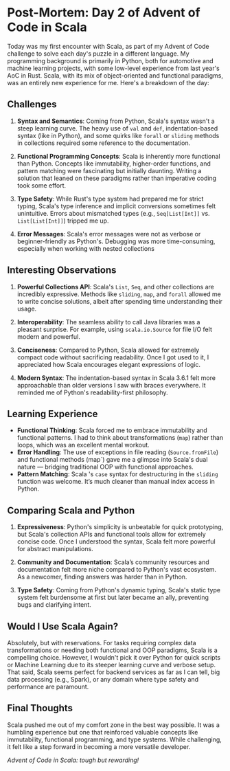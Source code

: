 # Post-Mortem: Day 2 of Advent of Code in Scala

Today was my first encounter with Scala, as part of my Advent of Code
challenge to solve each day's puzzle in a different language. My programming
background is primarily in Python, both for automotive and machine learning
projects, with some low-level experience from last year's AoC in Rust. Scala,
with its mix of object-oriented and functional paradigms, was an entirely new
experience for me. Here's a breakdown of the day:

## Challenges
1. **Syntax and Semantics**: Coming from Python, Scala's syntax wasn't a
   steep learning curve. The heavy use of `val` and `def`, indentation-based
   syntax (like in Python), and some quirks like `forall` or `sliding`
   methods in collections required some reference to the documentation.

2. **Functional Programming Concepts**: Scala is inherently more functional
   than Python. Concepts like immutability, higher-order functions, and
   pattern matching were fascinating but initially daunting. Writing a
   solution that leaned on these paradigms rather than imperative coding took
   some effort.

3. **Type Safety**: While Rust's type system had prepared me for strict
   typing, Scala's type inference and implicit conversions sometimes felt
   unintuitive. Errors about mismatched types (e.g., `Seq[List[Int]]` vs.
   `List[List[Int]]`) tripped me up.

4. **Error Messages**: Scala's error messages were not as verbose or
   beginner-friendly as Python's. Debugging was more time-consuming,
   especially when working with nested collections

## Interesting Observations
1. **Powerful Collections API**: Scala's `List`, `Seq`, and other collections
   are incredibly expressive. Methods like `sliding`, `map`, and `forall`
   allowed me to write concise solutions, albeit after spending time
   understanding their usage.

2. **Interoperability**: The seamless ability to call Java libraries was a
   pleasant surprise. For example, using `scala.io.Source` for file I/O felt
   modern and powerful.

3. **Conciseness**: Compared to Python, Scala allowed for extremely compact
   code without sacrificing readability. Once I got used to it, I appreciated
   how Scala encourages elegant expressions of logic.

4. **Modern Syntax**: The indentation-based syntax in Scala 3.6.1 felt more
   approachable than older versions I saw with braces everywhere. It reminded
   me of Python's readability-first philosophy.

## Learning Experience
* **Functional Thinking**: Scala forced me to embrace immutability and
  functional patterns. I had to think about transformations (`map`) rather
  than loops, which was an excellent mental workout.
* **Error Handling**: The use of exceptions in file reading
  (`Source.fromFile`) and functional methods (map`) gave me a glimpse into
  Scala's dual nature — bridging traditional OOP with functional approaches.
* **Pattern Matching**: Scala 's `case` syntax for destructuring in the
  `sliding` function was welcome. It’s much cleaner than manual index access
  in Python.

## Comparing Scala and Python
1. **Expressiveness**: Python's simplicity is unbeatable for quick
   prototyping, but Scala's collection APIs and functional tools allow for
   extremely concise code. Once I understood the syntax, Scala felt more
   powerful for abstract manipulations.

2. **Community and Documentation**: Scala’s community resources and
   documentation felt more niche compared to Python's vast ecosystem. As a
   newcomer, finding answers was harder than in Python.

3. **Type Safety**: Coming from Python's dynamic typing, Scala's static type
   system felt burdensome at first but later became an ally, preventing bugs
   and clarifying intent.

## Would I Use Scala Again?
Absolutely, but with reservations. For tasks requiring complex data
transformations or needing both functional and OOP paradigms, Scala is a
compelling choice. However, I wouldn't pick it over Python for quick scripts
or Machine Learning due to its steeper learning curve and verbose setup.
That said, Scala seems perfect for backend services as far as I can tell, big
data processing (e.g., Spark), or any domain where type safety and
performance are paramount.

## Final Thoughts
Scala pushed me out of my comfort zone in the best way possible. It was a
humbling experience but one that reinforced valuable concepts like
immutability, functional programming, and type systems. While challenging,
it felt like a step forward in becoming a more versatile developer.

*Advent of Code in Scala: tough but rewarding!*
